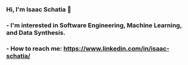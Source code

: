 ### Hi, I'm Isaac Schatia 👋
### - I'm interested in Software Engineering, Machine Learning, and Data Synthesis.
### - How to reach me: https://www.linkedin.com/in/isaac-schatia/
<!--
**ISchatia/ISchatia** is a ✨ _special_ ✨ repository because its `README.md` (this file) appears on your GitHub profile.

Here are some ideas to get you started:

- 🔭 I’m currently working on ...
- 🌱 I’m currently learning ...
- 👯 I’m looking to collaborate on ...
- 🤔 I’m looking for help with ...
- 💬 Ask me about ...
- 📫 How to reach me: ...
- 😄 Pronouns: ...
- ⚡ Fun fact: ...
-->
